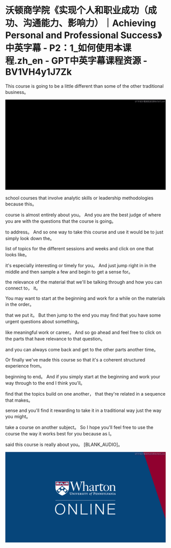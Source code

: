# 沃顿商学院《实现个人和职业成功（成功、沟通能力、影响力）｜Achieving Personal and Professional Success》中英字幕 - P2：1_如何使用本课程.zh_en - GPT中英字幕课程资源 - BV1VH4y1J7Zk

 This course is going to be a little different than some of the other traditional business。



![](img/39bfe40ee05cddb8c14ca71ff205ed8c_1.png)

 school courses that involve analytic skills or leadership methodologies because this。

 course is almost entirely about you。 And you are the best judge of where you are with the questions that the course is going。

 to address。 And so one way to take this course and use it would be to just simply look down the。

 list of topics for the different sessions and weeks and click on one that looks like。

 it's especially interesting or timely for you。 And just jump right in in the middle and then sample a few and begin to get a sense for。

 the relevance of the material that we'll be talking through and how you can connect to， it。

 You may want to start at the beginning and work for a while on the materials in the order。

 that we put it。 But then jump to the end you may find that you have some urgent questions about something。

 like meaningful work or career。 And so go ahead and feel free to click on the parts that have relevance to that question。

 and you can always come back and get to the other parts another time。

 Or finally we've made this course so that it's a coherent structured experience from。

 beginning to end。 And if you simply start at the beginning and work your way through to the end I think you'll。

 find that the topics build on one another， that they're related in a sequence that makes。

 sense and you'll find it rewarding to take it in a traditional way just the way you might。

 take a course on another subject。 So I hope you'll feel free to use the course the way it works best for you because as I。

 said this course is really about you。 [BLANK_AUDIO]。



![](img/39bfe40ee05cddb8c14ca71ff205ed8c_3.png)